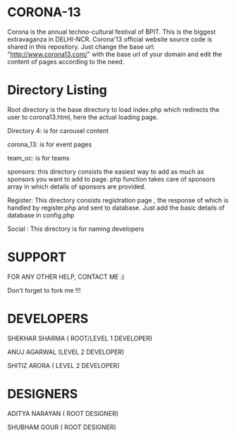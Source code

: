 CORONA-13
=========

Corona is the annual techno-cultural festival of BPIT. This is the biggest extravaganza in DELHI-NCR. Corona'13 official website source code is shared in this repository. Just change the base url: "http://www.corona13.com/" with the base url of your domain and edit the content of pages according to the need. 


Directory Listing
=============

Root directory is the base directory to load index.php which redirects the user to corona13.html, here the actual loading page. 

Directory 4: is for carousel content

corona_13: is for event pages

team_oc: is for teams

sponsors: this directory consists the easiest way to add as much as sponsors you want to add to page. php function takes care of sponsors array in which details of sponsors are provided.

Register: This directory consists registration page , the response of which is handled by register.php and sent to database. Just add the basic details of database in config.php

Social : This directory is for naming developers 



SUPPORT
=========
FOR ANY OTHER HELP, CONTACT ME :)

Don't forget to fork me !!!


DEVELOPERS
==========

SHEKHAR SHARMA ( ROOT/LEVEL 1 DEVELOPER)

ANUJ AGARWAL (LEVEL 2 DEVELOPER)

SHITIZ ARORA ( LEVEL 2 DEVELOPER)

DESIGNERS
=========

ADITYA NARAYAN ( ROOT DESIGNER)

SHUBHAM GOUR ( ROOT DESIGNER)
